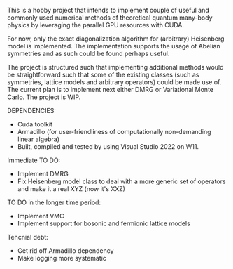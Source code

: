This is a hobby project that intends to implement couple of useful and commonly used numerical methods of theoretical quantum many-body physics by leveraging the parallel GPU resources with CUDA.

For now, only the exact diagonalization algorithm for (arbitrary) Heisenberg model is implemented. The implementation supports the usage of Abelian symmetries and as such could be found perhaps useful.

The project is structured such that implementing additional methods would be straightforward such that some of the existing classes (such as symmetries, lattice models and arbitrary operators) could be made use of. The current plan is to implement next either DMRG or Variational Monte Carlo. The project is WIP.

DEPENDENCIES:
- Cuda toolkit
- Armadillo (for user-friendliness of computationally non-demanding linear algebra)
- Built, compiled and tested by using Visual Studio 2022 on W11.

Immediate TO DO:
- Implement DMRG
- Fix Heisenberg model class to deal with a more generic set of operators and make it a real XYZ (now it's XXZ)
  
TO DO in the longer time period:
 - Implement VMC
 - Implement support for bosonic and fermionic lattice models

Tehcnial debt:
- Get rid off Armadillo dependency
- Make logging more systematic
